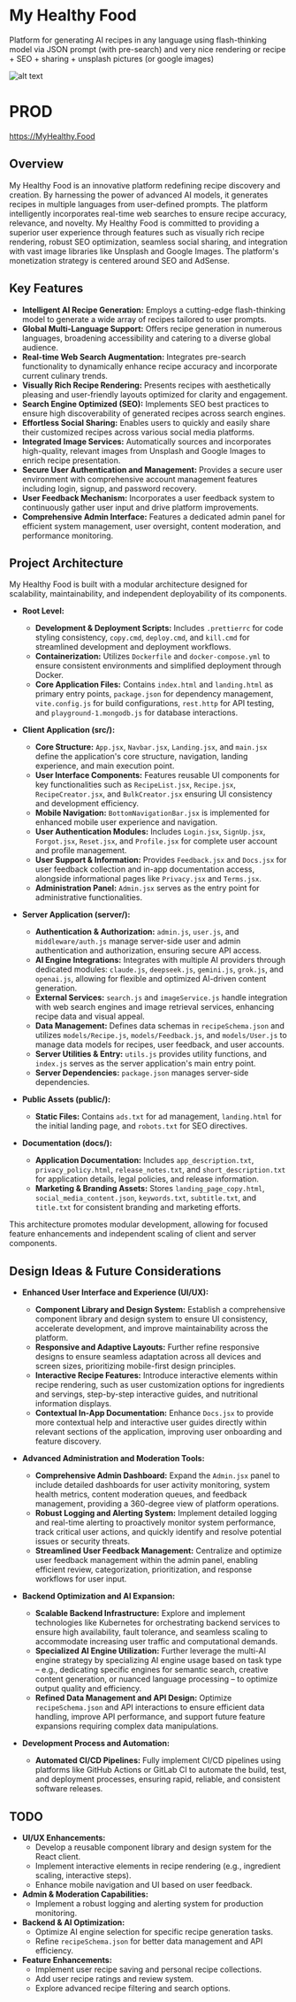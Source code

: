 # My Healthy Food

Platform for generating AI recipes in any language using flash-thinking model via JSON prompt (with
pre-search) and very nice rendering or recipe + SEO + sharing + unsplash pictures (or google images)

![alt text](public/image.jpg)

# PROD

https://MyHealthy.Food

## Overview

My Healthy Food is an innovative platform redefining recipe discovery and creation. By harnessing
the power of advanced AI models, it generates recipes in multiple languages from user-defined
prompts. The platform intelligently incorporates real-time web searches to ensure recipe accuracy,
relevance, and novelty. My Healthy Food is committed to providing a superior user experience through
features such as visually rich recipe rendering, robust SEO optimization, seamless social sharing,
and integration with vast image libraries like Unsplash and Google Images. The platform's
monetization strategy is centered around SEO and AdSense.

## Key Features

- **Intelligent AI Recipe Generation:** Employs a cutting-edge flash-thinking model to generate a
  wide array of recipes tailored to user prompts.
- **Global Multi-Language Support:** Offers recipe generation in numerous languages, broadening
  accessibility and catering to a diverse global audience.
- **Real-time Web Search Augmentation:** Integrates pre-search functionality to dynamically enhance
  recipe accuracy and incorporate current culinary trends.
- **Visually Rich Recipe Rendering:** Presents recipes with aesthetically pleasing and user-friendly
  layouts optimized for clarity and engagement.
- **Search Engine Optimized (SEO):** Implements SEO best practices to ensure high discoverability of
  generated recipes across search engines.
- **Effortless Social Sharing:** Enables users to quickly and easily share their customized recipes
  across various social media platforms.
- **Integrated Image Services:** Automatically sources and incorporates high-quality, relevant
  images from Unsplash and Google Images to enrich recipe presentation.
- **Secure User Authentication and Management:** Provides a secure user environment with
  comprehensive account management features including login, signup, and password recovery.
- **User Feedback Mechanism:** Incorporates a user feedback system to continuously gather user input
  and drive platform improvements.
- **Comprehensive Admin Interface:** Features a dedicated admin panel for efficient system
  management, user oversight, content moderation, and performance monitoring.

## Project Architecture

My Healthy Food is built with a modular architecture designed for scalability, maintainability, and
independent deployability of its components.

- **Root Level:**

    - **Development & Deployment Scripts:** Includes `.prettierrc` for code styling consistency,
      `copy.cmd`, `deploy.cmd`, and `kill.cmd` for streamlined development and deployment workflows.
    - **Containerization:** Utilizes `Dockerfile` and `docker-compose.yml` to ensure consistent
      environments and simplified deployment through Docker.
    - **Core Application Files:** Contains `index.html` and `landing.html` as primary entry points,
      `package.json` for dependency management, `vite.config.js` for build configurations,
      `rest.http` for API testing, and `playground-1.mongodb.js` for database interactions.

- **Client Application (src/):**

    - **Core Structure:** `App.jsx`, `Navbar.jsx`, `Landing.jsx`, and `main.jsx` define the
      application's core structure, navigation, landing experience, and main execution point.
    - **User Interface Components:** Features reusable UI components for key functionalities such as
      `RecipeList.jsx`, `Recipe.jsx`, `RecipeCreator.jsx`, and `BulkCreator.jsx` ensuring UI
      consistency and development efficiency.
    - **Mobile Navigation:** `BottomNavigationBar.jsx` is implemented for enhanced mobile user
      experience and navigation.
    - **User Authentication Modules:** Includes `Login.jsx`, `SignUp.jsx`, `Forgot.jsx`,
      `Reset.jsx`, and `Profile.jsx` for complete user account and profile management.
    - **User Support & Information:** Provides `Feedback.jsx` and `Docs.jsx` for user feedback
      collection and in-app documentation access, alongside informational pages like `Privacy.jsx`
      and `Terms.jsx`.
    - **Administration Panel:** `Admin.jsx` serves as the entry point for administrative
      functionalities.

- **Server Application (server/):**

    - **Authentication & Authorization:** `admin.js`, `user.js`, and `middleware/auth.js` manage
      server-side user and admin authentication and authorization, ensuring secure API access.
    - **AI Engine Integrations:** Integrates with multiple AI providers through dedicated modules:
      `claude.js`, `deepseek.js`, `gemini.js`, `grok.js`, and `openai.js`, allowing for flexible and
      optimized AI-driven content generation.
    - **External Services:** `search.js` and `imageService.js` handle integration with web search
      engines and image retrieval services, enhancing recipe data and visual appeal.
    - **Data Management:** Defines data schemas in `recipeSchema.json` and utilizes
      `models/Recipe.js`, `models/Feedback.js`, and `models/User.js` to manage data models for
      recipes, user feedback, and user accounts.
    - **Server Utilities & Entry:** `utils.js` provides utility functions, and `index.js` serves as
      the server application's main entry point.
    - **Server Dependencies:** `package.json` manages server-side dependencies.

- **Public Assets (public/):**

    - **Static Files:** Contains `ads.txt` for ad management, `landing.html` for the initial landing
      page, and `robots.txt` for SEO directives.

- **Documentation (docs/):**
    - **Application Documentation:** Includes `app_description.txt`, `privacy_policy.html`,
      `release_notes.txt`, and `short_description.txt` for application details, legal policies, and
      release information.
    - **Marketing & Branding Assets:** Stores `landing_page_copy.html`, `social_media_content.json`,
      `keywords.txt`, `subtitle.txt`, and `title.txt` for consistent branding and marketing efforts.

This architecture promotes modular development, allowing for focused feature enhancements and
independent scaling of client and server components.

## Design Ideas & Future Considerations

- **Enhanced User Interface and Experience (UI/UX):**

    - **Component Library and Design System:** Establish a comprehensive component library and
      design system to ensure UI consistency, accelerate development, and improve maintainability
      across the platform.
    - **Responsive and Adaptive Layouts:** Further refine responsive designs to ensure seamless
      adaptation across all devices and screen sizes, prioritizing mobile-first design principles.
    - **Interactive Recipe Features:** Introduce interactive elements within recipe rendering, such
      as user customization options for ingredients and servings, step-by-step interactive guides,
      and nutritional information displays.
    - **Contextual In-App Documentation:** Enhance `Docs.jsx` to provide more contextual help and
      interactive user guides directly within relevant sections of the application, improving user
      onboarding and feature discovery.

- **Advanced Administration and Moderation Tools:**

    - **Comprehensive Admin Dashboard:** Expand the `Admin.jsx` panel to include detailed dashboards
      for user activity monitoring, system health metrics, content moderation queues, and feedback
      management, providing a 360-degree view of platform operations.
    - **Robust Logging and Alerting System:** Implement detailed logging and real-time alerting to
      proactively monitor system performance, track critical user actions, and quickly identify and
      resolve potential issues or security threats.
    - **Streamlined User Feedback Management:** Centralize and optimize user feedback management
      within the admin panel, enabling efficient review, categorization, prioritization, and
      response workflows for user input.

- **Backend Optimization and AI Expansion:**

    - **Scalable Backend Infrastructure:** Explore and implement technologies like Kubernetes for
      orchestrating backend services to ensure high availability, fault tolerance, and seamless
      scaling to accommodate increasing user traffic and computational demands.
    - **Specialized AI Engine Utilization:** Further leverage the multi-AI engine strategy by
      specializing AI engine usage based on task type – e.g., dedicating specific engines for
      semantic search, creative content generation, or nuanced language processing – to optimize
      output quality and efficiency.
    - **Refined Data Management and API Design:** Optimize `recipeSchema.json` and API interactions
      to ensure efficient data handling, improve API performance, and support future feature
      expansions requiring complex data manipulations.

- **Development Process and Automation:**
    - **Automated CI/CD Pipelines:** Fully implement CI/CD pipelines using platforms like GitHub
      Actions or GitLab CI to automate the build, test, and deployment processes, ensuring rapid,
      reliable, and consistent software releases.

## TODO

- **UI/UX Enhancements:**
    - Develop a reusable component library and design system for the React client.
    - Implement interactive elements in recipe rendering (e.g., ingredient scaling, interactive
      steps).
    - Enhance mobile navigation and UI based on user feedback.
- **Admin & Moderation Capabilities:**
    - Implement a robust logging and alerting system for production monitoring.
- **Backend & AI Optimization:**
    - Optimize AI engine selection for specific recipe generation tasks.
    - Refine `recipeSchema.json` for better data management and API efficiency.
- **Feature Enhancements:**
    - Implement user recipe saving and personal recipe collections.
    - Add user recipe ratings and review system.
    - Explore advanced recipe filtering and search options.

